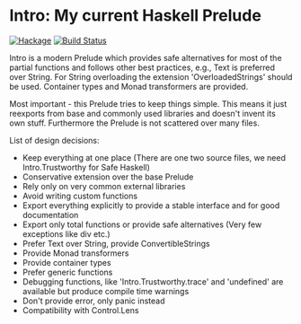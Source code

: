# Intro: My current Haskell Prelude

[![Hackage](https://img.shields.io/hackage/v/intro.svg)](https://hackage.haskell.org/package/intro)
[![Build Status](https://secure.travis-ci.org/minad/intro.png?branch=master)](http://travis-ci.org/minad/intro)

Intro is a modern Prelude which provides safe alternatives
for most of the partial functions and follows other
best practices, e.g., Text is preferred over String.
For String overloading the extension 'OverloadedStrings' should be used.
Container types and Monad transformers are provided.

Most important - this Prelude tries to keep things simple.
This means it just reexports from base and commonly used libraries
and doesn't invent its own stuff. Furthermore the Prelude is not scattered over many files.

List of design decisions:

* Keep everything at one place (There are one two source files, we need Intro.Trustworthy for Safe Haskell)
* Conservative extension over the base Prelude
* Rely only on very common external libraries
* Avoid writing custom functions
* Export everything explicitly to provide a stable interface and for good documentation
* Export only total functions or provide safe alternatives (Very few exceptions like div etc.)
* Prefer Text over String, provide ConvertibleStrings
* Provide Monad transformers
* Provide container types
* Prefer generic functions
* Debugging functions, like 'Intro.Trustworthy.trace' and 'undefined' are available but produce compile time warnings
* Don't provide error, only panic instead
* Compatibility with Control.Lens

